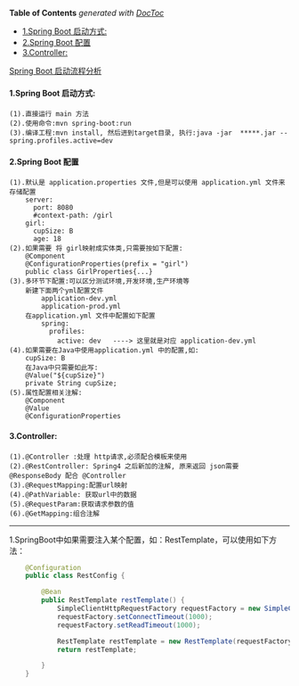 <!-- START doctoc generated TOC please keep comment here to allow auto update -->
<!-- DON'T EDIT THIS SECTION, INSTEAD RE-RUN doctoc TO UPDATE -->
**Table of Contents**  *generated with [DocToc](https://github.com/thlorenz/doctoc)*

- [1.Spring Boot 启动方式:](#1spring-boot-%E5%90%AF%E5%8A%A8%E6%96%B9%E5%BC%8F)
- [2.Spring Boot 配置](#2spring-boot-%E9%85%8D%E7%BD%AE)
- [3.Controller:](#3controller)

<!-- END doctoc generated TOC please keep comment here to allow auto update -->

[Spring Boot 启动流程分析](http://www.cnblogs.com/xinzhao/p/5551828.html)
#### 1.Spring Boot 启动方式:
	(1).直接运行 main 方法
	(2).使用命令:mvn spring-boot:run
	(3).编译工程:mvn install, 然后进到target目录, 执行:java -jar  *****.jar --spring.profiles.active=dev
#### 2.Spring Boot 配置
	(1).默认是 application.properties 文件,但是可以使用 application.yml 文件来存储配置
		server:
		  port: 8080
		  #context-path: /girl
		girl:
		  cupSize: B
		  age: 18	
	(2).如果需要 将 girl映射成实体类,只需要按如下配置:
		@Component
		@ConfigurationProperties(prefix = "girl")
		public class GirlProperties{...}
	(3).多环节下配置:可以区分测试环境,开发环境,生产环境等
		新建下面两个yml配置文件
			application-dev.yml
			application-prod.yml
		在application.yml 文件中配置如下配置
			spring:
			  profiles:
			    active: dev   ----> 这里就是对应 application-dev.yml
	(4).如果需要在Java中使用application.yml 中的配置,如:
		cupSize: B
		在Java中只需要如此写:
		@Value("${cupSize}")
	  	private String cupSize;
	(5).属性配置相关注解:
		@Component
		@Value
		@ConfigurationProperties
#### 3.Controller:
	(1).@Controller :处理 http请求,必须配合模板来使用
	(2).@RestController: Spring4 之后新加的注解, 原来返回 json需要@ResponseBody 配合 @Controller
	(3).@RequestMapping:配置url映射
	(4).@PathVariable: 获取url中的数据
	(5).@RequestParam:获取请求参数的值
	(6).@GetMapping:组合注解


***********************************************
1.SpringBoot中如果需要注入某个配置，如：RestTemplate，可以使用如下方法：
```java
	@Configuration
	public class RestConfig {

		@Bean
		public RestTemplate restTemplate() {
			SimpleClientHttpRequestFactory requestFactory = new SimpleClientHttpRequestFactory();
			requestFactory.setConnectTimeout(1000);
			requestFactory.setReadTimeout(1000);

			RestTemplate restTemplate = new RestTemplate(requestFactory);
			return restTemplate;

		}
	}
```









